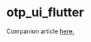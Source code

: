 # otp_ui_flutter

Companion article [here.](https://mundanecode.com/posts/creating-an-otp-screen-in-flutter/)
